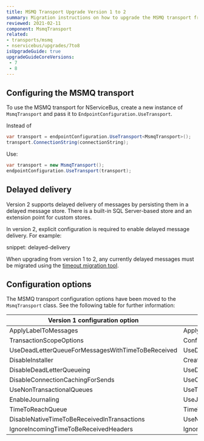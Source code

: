 ```yaml
---
title: MSMQ Transport Upgrade Version 1 to 2
summary: Migration instructions on how to upgrade the MSMQ transport from version 1 to 2.
reviewed: 2021-02-11
component: MsmqTransport
related:
- transports/msmq
- nservicebus/upgrades/7to8
isUpgradeGuide: true
upgradeGuideCoreVersions:
 - 7
 - 8
---
```


## Configuring the MSMQ transport

To use the MSMQ transport for NServiceBus, create a new instance of `MsmqTransport` and pass it to `EndpointConfiguration.UseTransport`.

Instead of

```csharp
var transport = endpointConfiguration.UseTransport<MsmqTransport>();
transport.ConnectionString(connectionString);
```

Use:

```csharp
var transport = new MsmqTransport();
endpointConfiguration.UseTransport(transport);
```

## Delayed delivery

Version 2 supports delayed delivery of messages by persisting them in a delayed message store. There is a built-in SQL Server-based store and an extension point for custom stores.

In version 2, explicit configuration is required to enable delayed message delivery. For example:

snippet: delayed-delivery

When upgrading from version 1 to 2, any currently delayed messages must be migrated using the [timeout migration tool](/nservicebus/tools/migrate-to-native-delivery.md).

## Configuration options

The MSMQ transport configuration options have been moved to the `MsmqTransport` class. See the following table for further information:

| Version 1 configuration option | Version 2 configuration option |
| --- | --- |
| ApplyLabelToMessages | ApplyCustomLabelToOutgoingMessages |
| TransactionScopeOptions | ConfigureTransactionScope |
| UseDeadLetterQueueForMessagesWithTimeToBeReceived | UseDeadLetterQueueForMessagesWithTimeToBeReceived |
| DisableInstaller | CreateQueues |
| DisableDeadLetterQueueing | UseDeadLetterQueue |
| DisableConnectionCachingForSends | UseConnectionCache |
| UseNonTransactionalQueues | UseTransactionalQueues |
| EnableJournaling | UseJournalQueue |
| TimeToReachQueue | TimeToReachQueue |
| DisableNativeTimeToBeReceivedInTransactions | UseNonNativeTimeToBeReceivedInTransactions |
| IgnoreIncomingTimeToBeReceivedHeaders | IgnoreIncomingTimeToBeReceivedHeaders |
